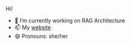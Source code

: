 Hi!
- 🔭 I’m currently working on RAG Architecture
- 📫 My [website](https://shreyasudan.github.io/shreyasudan/)
- 😄 Pronouns: she/her
